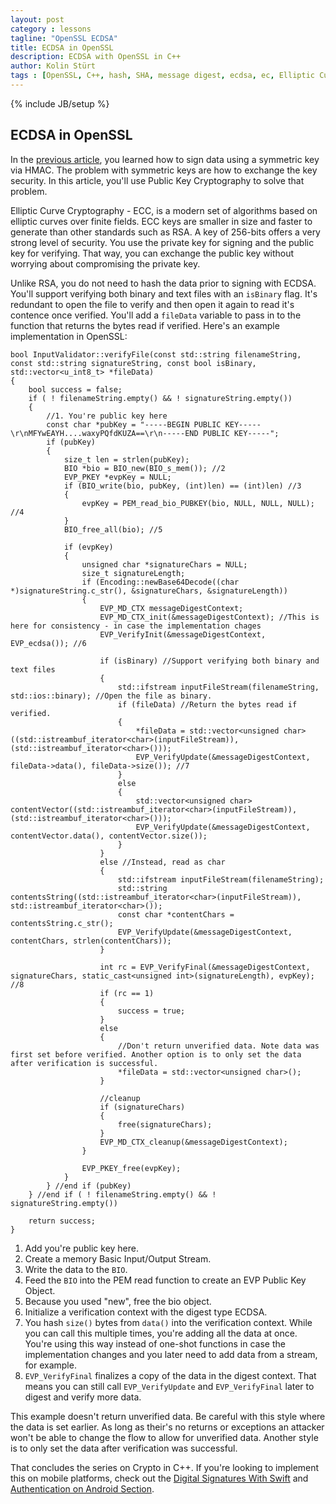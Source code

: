 ```yaml
---
layout: post
category : lessons
tagline: "OpenSSL ECDSA"
title: ECDSA in OpenSSL
description: ECDSA with OpenSSL in C++
author: Kolin Stürt
tags : [OpenSSL, C++, hash, SHA, message digest, ecdsa, ec, Elliptic Curve Cryptography]
---
```

{% include JB/setup %}

## ECDSA in OpenSSL

In the [previous article](https://kolinsturt.github.io/lessons/2013/04/02/hmac_in_openssl), you learned how to sign data using a symmetric key via HMAC. The problem with symmetric keys are how to exchange the key security. In this article, you'll use Public Key Cryptography to solve that problem. 

Elliptic Curve Cryptography - ECC, is a modern set of algorithms based on elliptic curves over finite fields. ECC keys are smaller in size and faster to generate than other standards such as RSA. A key of 256-bits offers a very strong level of security. You use the private key for signing and the public key for verifying. That way, you can exchange the public key without worrying about compromising the private key.

Unlike RSA, you do not need to hash the data prior to signing with ECDSA. You'll support verifying both binary and text files with an `isBinary` flag. It's redundant to open the file to verify and then open it again to read it's contence once verified. You'll add a `fileData` variable to pass in to the function that returns the bytes read if verified. Here's an example implementation in OpenSSL:

    bool InputValidator::verifyFile(const std::string filenameString, const std::string signatureString, const bool isBinary, std::vector<u_int8_t> *fileData)
    {
        bool success = false;
        if ( ! filenameString.empty() && ! signatureString.empty())
        {
            //1. You're public key here
            const char *pubKey = "-----BEGIN PUBLIC KEY-----\r\nMFYwEAYH....waxyPQfdKUZA==\r\n-----END PUBLIC KEY-----";
            if (pubKey)
            {
                size_t len = strlen(pubKey);
                BIO *bio = BIO_new(BIO_s_mem()); //2
                EVP_PKEY *evpKey = NULL;
                if (BIO_write(bio, pubKey, (int)len) == (int)len) //3
                {
                    evpKey = PEM_read_bio_PUBKEY(bio, NULL, NULL, NULL); //4
                }
                BIO_free_all(bio); //5
                
                if (evpKey)
                {
                    unsigned char *signatureChars = NULL;
                    size_t signatureLength;
                    if (Encoding::newBase64Decode((char *)signatureString.c_str(), &signatureChars, &signatureLength))
                    {
                        EVP_MD_CTX messageDigestContext;
                        EVP_MD_CTX_init(&messageDigestContext); //This is here for consistency - in case the implementation chages
                        EVP_VerifyInit(&messageDigestContext, EVP_ecdsa()); //6
                        
                        if (isBinary) //Support verifying both binary and text files
                        {
                            std::ifstream inputFileStream(filenameString, std::ios::binary); //Open the file as binary.
                            if (fileData) //Return the bytes read if verified.
                            {
                                *fileData = std::vector<unsigned char>((std::istreambuf_iterator<char>(inputFileStream)),(std::istreambuf_iterator<char>()));
                                EVP_VerifyUpdate(&messageDigestContext, fileData->data(), fileData->size()); //7
                            }
                            else
                            {
                                std::vector<unsigned char> contentVector((std::istreambuf_iterator<char>(inputFileStream)),(std::istreambuf_iterator<char>()));
                                EVP_VerifyUpdate(&messageDigestContext, contentVector.data(), contentVector.size());
                            }
                        }
                        else //Instead, read as char
                        {
                            std::ifstream inputFileStream(filenameString);
                            std::string contentsString((std::istreambuf_iterator<char>(inputFileStream)), std::istreambuf_iterator<char>());
                            const char *contentChars = contentsString.c_str();
                            EVP_VerifyUpdate(&messageDigestContext, contentChars, strlen(contentChars));
                        }
                        
                        int rc = EVP_VerifyFinal(&messageDigestContext, signatureChars, static_cast<unsigned int>(signatureLength), evpKey); //8
                        if (rc == 1)
                        {
                            success = true;
                        }
                        else
                        {
                            //Don't return unverified data. Note data was first set before verified. Another option is to only set the data after verification is successful.
                            *fileData = std::vector<unsigned char>();
                        }
                        
                        //cleanup
                        if (signatureChars)
                        {
                            free(signatureChars);
                        }
                        EVP_MD_CTX_cleanup(&messageDigestContext);
                    }
                    
                    EVP_PKEY_free(evpKey);
                }
            } //end if (pubKey)
        } //end if ( ! filenameString.empty() && ! signatureString.empty())
        
        return success;
    }
    
1. Add you're public key here.
2. Create a memory Basic Input/Output Stream.
3. Write the data to the `BIO`.
4. Feed the `BIO` into the PEM read function to create an EVP Public Key Object.
5. Because you used "new", free the bio object.
6. Initialize a verification context with the digest type ECDSA.
7. You hash `size()` bytes from `data()` into the verification context. While you can call this multiple times, you're adding all the data at once. You're using this way instead of one-shot functions in case the implementation changes and you later need to add data from a stream, for example.
8. `EVP_VerifyFinal` finalizes a copy of the data in the digest context. That means you can still call `EVP_VerifyUpdate` and `EVP_VerifyFinal` later to digest and verify more data.
 
This example doesn't return unverified data. Be careful with this style where the data is set earlier. As long as their's no returns or exceptions an attacker won't be able to change the flow to allow for unverified data. Another style is to only set the data after verification was successful.
    
That concludes the series on Crypto in C++. If you're looking to implement this on mobile platforms, check out the [Digital Signatures With Swift](http://code.tutsplus.com/tutorials/creating-digital-signatures-with-swift--cms-29287?_ga=2.107394370.151438550.1591542137-2011297255.1591542137) and [Authentication on Android Section](https://www.raywenderlich.com/10056112-securing-network-data-tutorial-for-android#toc-anchor-010).
